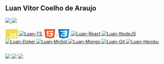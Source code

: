 ## Luan Vitor Coelho de Araujo 
 <div>
  <a href="https://github.com/LuanVittor">
  <img height="180em" src="https://github-readme-stats.vercel.app/api?username=LuanVittor&show_icons=true&theme=dark&include_all_commits=true&count_private=true"/>
  <img height="180em" src="https://github-readme-stats.vercel.app/api/top-langs/?username=LuanVittor&layout=compact&langs_count=7&theme=dark"/>
</div>
<div style="display: inline_block"><br>
  <img align="center" alt="Luan-Js" height="30" width="40" src="https://raw.githubusercontent.com/devicons/devicon/master/icons/javascript/javascript-plain.svg">
 <img align="center" alt="Luan-TS" height="30" width="40" src="https://cdn.jsdelivr.net/gh/devicons/devicon/icons/typescript/typescript-original.svg" />
  <img align="center" alt="Luan-HTML" height="30" width="40" src="https://raw.githubusercontent.com/devicons/devicon/master/icons/html5/html5-original.svg">
  <img align="center" alt="Luan-CSS" height="30" width="40" src="https://raw.githubusercontent.com/devicons/devicon/master/icons/css3/css3-original.svg">
  <img align="center" alt="Luan-React" height="35" width="45" 
src="https://cdn.jsdelivr.net/gh/devicons/devicon/icons/react/react-original-wordmark.svg">
  <img align="center" alt="Luan-NodeJS" height="30" width="40"  src="https://cdn.jsdelivr.net/gh/devicons/devicon/icons/nodejs/nodejs-original.svg" />
  <img align="center" alt="Luan-Doker" height="30" width="40" src="https://cdn.jsdelivr.net/gh/devicons/devicon/icons/docker/docker-original-wordmark.svg" />
 <img align="center" alt="Luan-MySql" height="30" width="40" src="https://cdn.jsdelivr.net/gh/devicons/devicon/icons/mysql/mysql-original.svg" />
 
 <img align="center" alt="Luan-Mongo" height="30" width="40" src="https://cdn.jsdelivr.net/gh/devicons/devicon/icons/mongodb/mongodb-original.svg" /> 

  <img align="center" alt="Luan-Git" height="30" width="40" src="ttps://cdn.jsdelivr.net/gh/devicons/devicon/icons/git/git-original.svg" />
  <img align="center" alt="Luan-Heroku" height="30" width="40" src="https://cdn.jsdelivr.net/gh/devicons/devicon/icons/heroku/heroku-original-wordmark.svg" />
 
</div>
  
  ##
 
<div> 
  <a href = "mailto:luan_vittor@hotmail.com"><img src="https://img.shields.io/badge/Microsoft_Outlook-0078D4?style=for-the-badge&logo=microsoft-outlook&logoColor=white" target="_blank"></a>
    <a href = "https://wa.me/5511993616681"><img src="https://img.shields.io/badge/WhatsApp-25D366?style=for-the-badge&logo=whatsapp&logoColor=white" target="_blank"></a>
  <a href="https://www.linkedin.com/in/luan-vittor/" target="_blank"><img src="https://img.shields.io/badge/-LinkedIn-%230077B5?style=for-the-badge&logo=linkedin&logoColor=white" target="_blank"></a>
 
<!--    ![Snake animation](https://github.com/LuanVittor/LuanVittor/blob/output/github-contribution-grid-snake.svg) -->
 
</div>
